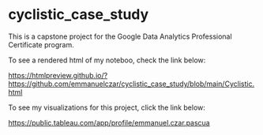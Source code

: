 # cyclistic_case_study

This is a capstone project for the Google Data Analytics Professional Certificate program.

To see a rendered html of my noteboo, check the link below: 

https://htmlpreview.github.io/?https://github.com/emmanuelczar/cyclistic_case_study/blob/main/Cyclistic.html

To see my visualizations for this project, click the link below:

https://public.tableau.com/app/profile/emmanuel.czar.pascua
